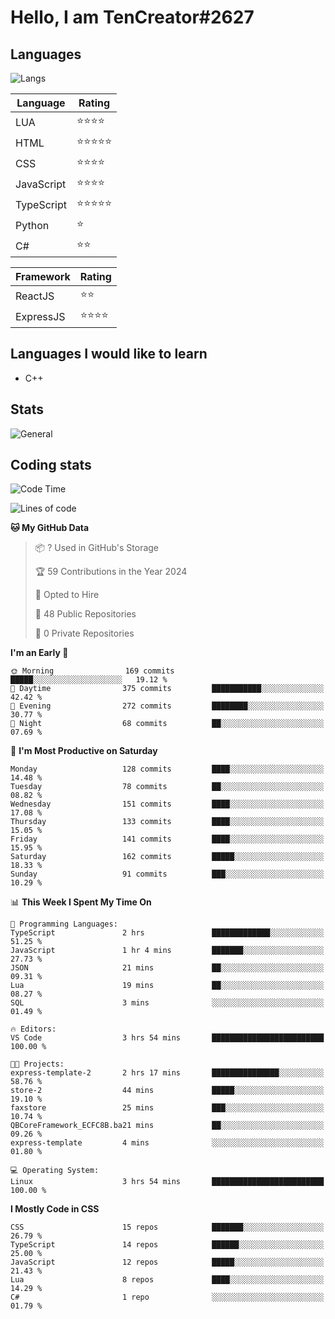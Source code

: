 # Hello, I am TenCreator#2627

## Languages
![Langs](https://github-readme-stats.vercel.app/api/top-langs/?username=tencreator&layout=compact&theme=radical)


|Language|Rating|
|--------|------|
|LUA|⭐️⭐️⭐️⭐️|
|HTML|⭐️⭐️⭐️⭐️⭐️|
|CSS|⭐️⭐️⭐️⭐️|
|JavaScript|⭐️⭐️⭐️⭐️|
|TypeScript|⭐️⭐️⭐️⭐️⭐️|
|Python|⭐️|
|C#|⭐️⭐️ |

|Framework|Rating|
|--------|------|
|ReactJS|⭐️⭐️|
|ExpressJS|⭐️⭐️⭐️⭐️|

## Languages I would like to learn
- C++

## Stats
![General](https://github-readme-stats.vercel.app/api?username=tencreator&show_icons=true&theme=radical)

## Coding stats
<!--START_SECTION:waka-->
![Code Time](http://img.shields.io/badge/Code%20Time-23%20hrs%2038%20mins-blue)

![Lines of code](https://img.shields.io/badge/From%20Hello%20World%20I%27ve%20Written-583.7%20thousand%20lines%20of%20code-blue)

**🐱 My GitHub Data** 

> 📦 ? Used in GitHub's Storage 
 > 
> 🏆 59 Contributions in the Year 2024
 > 
> 💼 Opted to Hire
 > 
> 📜 48 Public Repositories 
 > 
> 🔑 0 Private Repositories 
 > 
**I'm an Early 🐤** 

```text
🌞 Morning                169 commits         █████░░░░░░░░░░░░░░░░░░░░   19.12 % 
🌆 Daytime                375 commits         ███████████░░░░░░░░░░░░░░   42.42 % 
🌃 Evening                272 commits         ████████░░░░░░░░░░░░░░░░░   30.77 % 
🌙 Night                  68 commits          ██░░░░░░░░░░░░░░░░░░░░░░░   07.69 % 
```
📅 **I'm Most Productive on Saturday** 

```text
Monday                   128 commits         ████░░░░░░░░░░░░░░░░░░░░░   14.48 % 
Tuesday                  78 commits          ██░░░░░░░░░░░░░░░░░░░░░░░   08.82 % 
Wednesday                151 commits         ████░░░░░░░░░░░░░░░░░░░░░   17.08 % 
Thursday                 133 commits         ████░░░░░░░░░░░░░░░░░░░░░   15.05 % 
Friday                   141 commits         ████░░░░░░░░░░░░░░░░░░░░░   15.95 % 
Saturday                 162 commits         █████░░░░░░░░░░░░░░░░░░░░   18.33 % 
Sunday                   91 commits          ███░░░░░░░░░░░░░░░░░░░░░░   10.29 % 
```


📊 **This Week I Spent My Time On** 

```text
💬 Programming Languages: 
TypeScript               2 hrs               █████████████░░░░░░░░░░░░   51.25 % 
JavaScript               1 hr 4 mins         ███████░░░░░░░░░░░░░░░░░░   27.73 % 
JSON                     21 mins             ██░░░░░░░░░░░░░░░░░░░░░░░   09.31 % 
Lua                      19 mins             ██░░░░░░░░░░░░░░░░░░░░░░░   08.27 % 
SQL                      3 mins              ░░░░░░░░░░░░░░░░░░░░░░░░░   01.49 % 

🔥 Editors: 
VS Code                  3 hrs 54 mins       █████████████████████████   100.00 % 

🐱‍💻 Projects: 
express-template-2       2 hrs 17 mins       ███████████████░░░░░░░░░░   58.76 % 
store-2                  44 mins             █████░░░░░░░░░░░░░░░░░░░░   19.10 % 
faxstore                 25 mins             ███░░░░░░░░░░░░░░░░░░░░░░   10.74 % 
QBCoreFramework_ECFC8B.ba21 mins             ██░░░░░░░░░░░░░░░░░░░░░░░   09.26 % 
express-template         4 mins              ░░░░░░░░░░░░░░░░░░░░░░░░░   01.80 % 

💻 Operating System: 
Linux                    3 hrs 54 mins       █████████████████████████   100.00 % 
```

**I Mostly Code in CSS** 

```text
CSS                      15 repos            ███████░░░░░░░░░░░░░░░░░░   26.79 % 
TypeScript               14 repos            ██████░░░░░░░░░░░░░░░░░░░   25.00 % 
JavaScript               12 repos            █████░░░░░░░░░░░░░░░░░░░░   21.43 % 
Lua                      8 repos             ████░░░░░░░░░░░░░░░░░░░░░   14.29 % 
C#                       1 repo              ░░░░░░░░░░░░░░░░░░░░░░░░░   01.79 % 
```




<!--END_SECTION:waka-->
